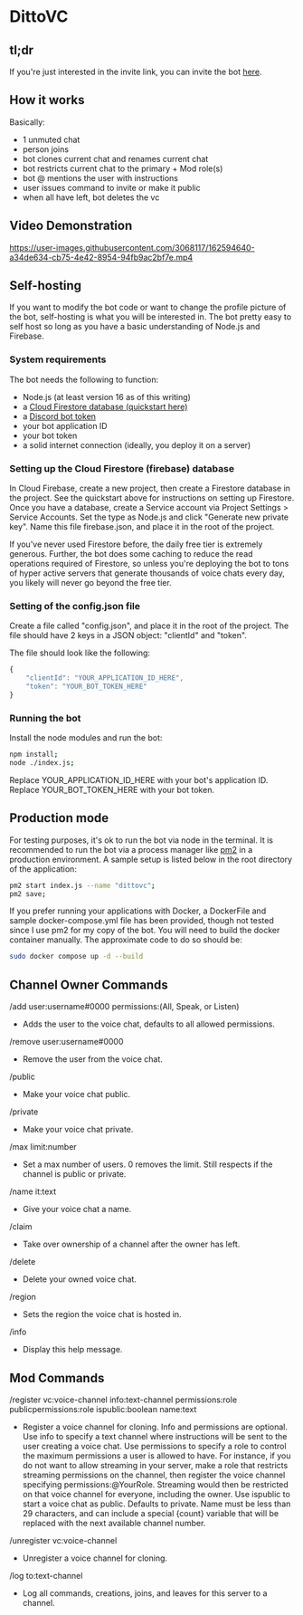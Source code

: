 # DittoVC

## tl;dr

If you're just interested in the invite link, you can invite the bot [here](https://discord.com/api/oauth2/authorize?client_id=940796178302378074&permissions=275178867216&scope=bot%20applications.commands).

## How it works
Basically:
- 1 unmuted chat
- person joins
- bot clones current chat and renames current chat
- bot restricts current chat to the primary + Mod role(s)
- bot @ mentions the user with instructions
- user issues command to invite or make it public
- when all have left, bot deletes the vc

## Video Demonstration

https://user-images.githubusercontent.com/3068117/162594640-a34de634-cb75-4e42-8954-94fb9ac2bf7e.mp4

## Self-hosting
If you want to modify the bot code or want to change the profile picture of the bot, self-hosting is what you will be interested in.  The bot pretty easy to self host so long as you have a basic understanding of Node.js and Firebase.

### System requirements

The bot needs the following to function:
- Node.js (at least version 16 as of this writing)
- a [Cloud Firestore database (quickstart here)](https://firebase.google.com/docs/firestore/quickstart)
- a [Discord bot token](https://discord.com/developers/docs/topics/oauth2)
- your bot application ID
- your bot token
- a solid internet connection (ideally, you deploy it on a server)

### Setting up the Cloud Firestore (firebase) database
In Cloud Firebase, create a new project, then create a Firestore database in the project.  See the quickstart above for instructions on setting up Firestore.  Once you have a database, create a Service account via Project Settings > Service Accounts.  Set the type as Node.js and click "Generate new private key".  Name this file firebase.json, and place it in the root of the project.

If you've never used Firestore before, the daily free tier is extremely generous.  Further, the bot does some caching to reduce the read operations required of Firestore, so unless you're deploying the bot to tons of hyper active servers that generate thousands of voice chats every day, you likely will never go beyond the free tier.

### Setting of the config.json file
Create a file called "config.json", and place it in the root of the project.  The file should have 2 keys in a JSON object: "clientId" and "token".

The file should look like the following:
```js
{
    "clientId": "YOUR_APPLICATION_ID_HERE",
    "token": "YOUR_BOT_TOKEN_HERE"
}
```

### Running the bot
Install the node modules and run the bot:
```sh
npm install;
node ./index.js;
```

Replace YOUR_APPLICATION_ID_HERE with your bot's application ID.  Replace YOUR_BOT_TOKEN_HERE with your bot token.

## Production mode
For testing purposes, it's ok to run the bot via node in the terminal.  It is recommended to run the bot via a process manager like [pm2](https://www.npmjs.com/package/pm2) in a production environment.  A sample setup is listed below in the root directory of the application:
```sh
pm2 start index.js --name "dittovc";
pm2 save;
```

If you prefer running your applications with Docker, a DockerFile and sample docker-compose.yml file has been provided, though not tested since I use pm2 for my copy of the bot.  You will need to build the docker container manually.  The approximate code to do so should be:
```sh
sudo docker compose up -d --build
```

## Channel Owner Commands
/add user:username#0000 permissions:(All, Speak, or Listen)
- Adds the user to the voice chat, defaults to all allowed permissions.

/remove user:username#0000
- Remove the user from the voice chat.

/public
- Make your voice chat public.

/private
- Make your voice chat private.

/max limit:number
- Set a max number of users. 0 removes the limit. Still respects if the channel is public or private.

/name it:text
- Give your voice chat a name.

/claim
- Take over ownership of a channel after the owner has left.

/delete
- Delete your owned voice chat.

/region
- Sets the region the voice chat is hosted in.

/info
- Display this help message.

## Mod Commands
/register vc:voice-channel info:text-channel permissions:role publicpermissions:role ispublic:boolean name:text
- Register a voice channel for cloning. Info and permissions are optional. Use info to specify a text channel where instructions will be sent to the user creating a voice chat. Use permissions to specify a role to control the maximum permissions a user is allowed to have. For instance, if you do not want to allow streaming in your server, make a role that restricts streaming permissions on the channel, then register the voice channel specifying permissions:@YourRole. Streaming would then be restricted on that voice channel for everyone, including the owner. Use ispublic to start a voice chat as public. Defaults to private. Name must be less than 29 characters, and can include a special {count} variable that will be replaced with the next available channel number. 

/unregister vc:voice-channel
- Unregister a voice channel for cloning.

/log to:text-channel
- Log all commands, creations, joins, and leaves for this server to a channel.
